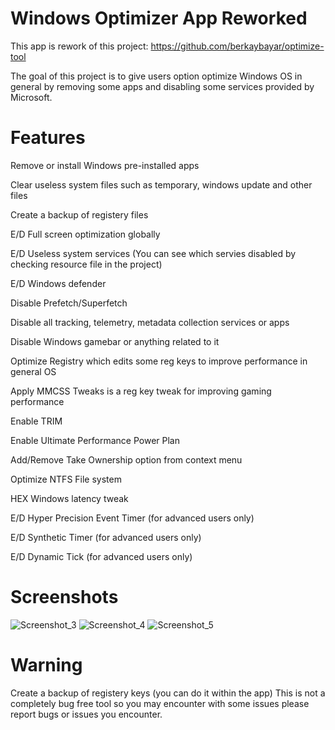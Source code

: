# Windows Optimizer App Reworked
This app is rework of this project: https://github.com/berkaybayar/optimize-tool

The goal of this project is to give users option optimize Windows OS in general by removing some apps and disabling some services provided by Microsoft.

# Features
Remove or install Windows pre-installed apps

Clear useless system files such as temporary, windows update and other files

Create a backup of registery files

E/D Full screen optimization globally

E/D Useless system services (You can see which servies disabled by checking resource file in the project)

E/D Windows defender

Disable Prefetch/Superfetch

Disable all tracking, telemetry, metadata collection services or apps

Disable Windows gamebar or anything related to it

Optimize Registry which edits some reg keys to improve performance in general OS

Apply MMCSS Tweaks is a reg key tweak for improving gaming performance

Enable TRIM 

Enable Ultimate Performance Power Plan

Add/Remove Take Ownership option from context menu

Optimize NTFS File system

HEX Windows latency tweak

E/D Hyper Precision Event Timer (for advanced users only)

E/D Synthetic Timer (for advanced users only)

E/D Dynamic Tick (for advanced users only)

# Screenshots
![Screenshot_3](https://user-images.githubusercontent.com/77205615/113425257-3d910580-93da-11eb-943f-c4e0a3d5b59c.jpg)
![Screenshot_4](https://user-images.githubusercontent.com/77205615/113425266-3ec23280-93da-11eb-8f18-e5c5c016ad47.jpg)
![Screenshot_5](https://user-images.githubusercontent.com/77205615/113425243-3669f780-93da-11eb-90ae-5f3ef9af766e.jpg)

# Warning
 Create a backup of registery keys (you can do it within the app)
 This is not a completely bug free tool so you may encounter with some issues please report bugs or issues you encounter.
